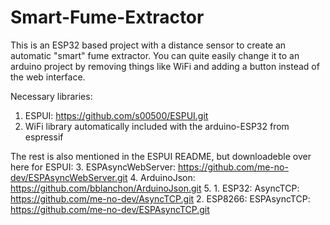 # Smart-Fume-Extractor
This is an ESP32 based project with a distance sensor to create an automatic "smart" fume extractor. You can quite easily change it to an arduino project by removing things like WiFi and adding a button instead of the web interface.

Necessary libraries:
1. ESPUI: https://github.com/s00500/ESPUI.git
2. WiFi library automatically included with the arduino-ESP32 from espressif

The rest is also mentioned in the ESPUI README, but downloadeble over here for ESPUI:
3. ESPAsyncWebServer: https://github.com/me-no-dev/ESPAsyncWebServer.git
4. ArduinoJson: https://github.com/bblanchon/ArduinoJson.git
5. 1. ESP32: AsyncTCP: https://github.com/me-no-dev/AsyncTCP.git
   2. ESP8266: ESPAsyncTCP: https://github.com/me-no-dev/ESPAsyncTCP.git
